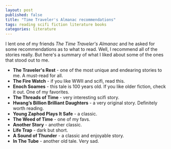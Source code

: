 ```yaml
---
layout: post
published: false
title: "Time Traveler's Almanac recommendations"
tags: reading scifi fiction literature books
categories: literature
---
```


I lent one of my friends *The Time Traveler's Almanac* and he asked for some
recommendations as to what to read. Well, I recommend all of the stories
really. But here's a summary of what I liked about some of the ones that stood
out to me.

* **The Traveler's Rest** - one of the most unique and endearing stories to me. A must-read for all.
* **The Fire Watch** - if you like WWII and scifi, read this.
* **Enoch Soames** - this tale is 100 years old. If you like older fiction, check it out. One of my favorites.
* **The Threads of Time** - very interesting scifi story.
* **Hwang’s Billion Brilliant Daughters** - a very original story. Definitely worth reading.
* **Young Zaphod Plays It Safe** - a classic.
* **The Weed of Time** - one of my favs.
* **Another Story** - another classic.
* **Life Trap** - dark but short.
* **A Sound of Thunder** - a classic and enjoyable story.
* **In The Tube** - another old tale. Very sad.
